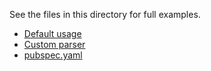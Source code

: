 See the files in this directory for full examples.

- [Default usage](./default)
- [Custom parser](./custom_parser)
- [pubspec.yaml](./pubspec)
